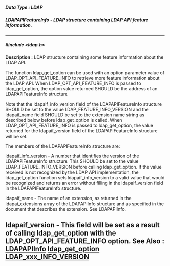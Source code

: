 ##### Data Type : LDAP
##### LDAPAPIFeatureInfo - LDAP structure containing LDAP API feature information.
---
##### #include <ldap.h>
**Description :**
LDAP structure containing some feature information about the LDAP API.

The function ldap_get_option can be used with an option parameter value of 
LDAP_OPT_API_FEATURE_INFO to retrieve more feature information about the LDAP 
API.  When LDAP_OPT_API_FEATURE_INFO is passed to ldap_get_option, the option 
value returned SHOULD be the address of an LDAPAPIFeatureInfo structure.

Note that the ldapaif_info_version field of the LDAPAPIFeatureInfo structure 
SHOULD be set to the value LDAP_FEATURE_INFO_VERSION and the ldapaif_name field 
SHOULD be set to the extension name string as described below before 
ldap_get_option is called.  When LDAP_OPT_API_FEATURE_INFO is passed to 
ldap_get_option, the  value returned for the ldapaif_version  field of the 
LDAPAPIFeatureInfo structure will be set.

The members of the LDAPAPIFeatureInfo structure are:

ldapaif_info_version - A number that identifies the version of the 
LDAPAPIFeatureInfo structure.  This SHOULD be set to the value           
LDAP_FEATURE_INFO_VERSION before calling ldap_get_option.  If the value 
received is not recognized by the LDAP API implementation, the ldap_get_option 
function sets ldapaif_info_version to a valid value that would be recognized 
and returns an error without filling in the ldapaif_version field in the 
LDAPAPIFeatureInfo structure.

ldapaif_name  - The name of an extension, as returned in the ldapai_extensions 
array of the LDAPAPIInfo structure and as specified in the document that 
describes the extension.  See LDAPAPIInfo.

ldapaif_version  - This field will be set as a result of calling 
ldap_get_option with the LDAP_OPT_API_FEATURE_INFO option.
**See Also :**
[LDAPAPIInfo](D:/md_files/LDAPAPIInfo.md)
[ldap_get_option](D:/md_files/ldap_get_option.md)
[LDAP_xxx_INFO_VERSION](D:/md_files/LDAP_xxx_INFO_VERSION.md)
---
